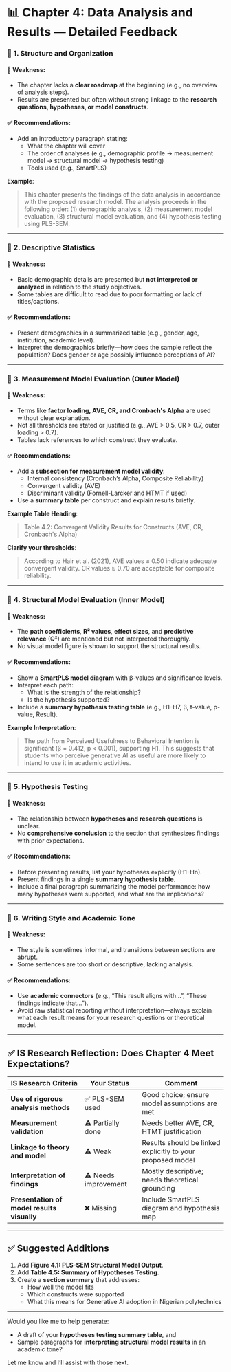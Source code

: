 
# 📊 Chapter 4: Data Analysis and Results — Detailed Feedback


### 📘 **1. Structure and Organization**

#### 🔎 Weakness:
- The chapter lacks a **clear roadmap** at the beginning (e.g., no overview of analysis steps).
- Results are presented but often without strong linkage to the **research questions, hypotheses, or model constructs**.

#### ✅ Recommendations:
- Add an introductory paragraph stating:
  - What the chapter will cover
  - The order of analyses (e.g., demographic profile → measurement model → structural model → hypothesis testing)
  - Tools used (e.g., SmartPLS)

**Example**:
> This chapter presents the findings of the data analysis in accordance with the proposed research model. The analysis proceeds in the following order: (1) demographic analysis, (2) measurement model evaluation, (3) structural model evaluation, and (4) hypothesis testing using PLS-SEM.

---

### 📘 **2. Descriptive Statistics**

#### 🔎 Weakness:
- Basic demographic details are presented but **not interpreted or analyzed** in relation to the study objectives.
- Some tables are difficult to read due to poor formatting or lack of titles/captions.

#### ✅ Recommendations:
- Present demographics in a summarized table (e.g., gender, age, institution, academic level).
- Interpret the demographics briefly—how does the sample reflect the population? Does gender or age possibly influence perceptions of AI?

---

### 📘 **3. Measurement Model Evaluation (Outer Model)**

#### 🔎 Weakness:
- Terms like **factor loading, AVE, CR, and Cronbach's Alpha** are used without clear explanation.
- Not all thresholds are stated or justified (e.g., AVE > 0.5, CR > 0.7, outer loading > 0.7).
- Tables lack references to which construct they evaluate.

#### ✅ Recommendations:
- Add a **subsection for measurement model validity**:
  - Internal consistency (Cronbach’s Alpha, Composite Reliability)
  - Convergent validity (AVE)
  - Discriminant validity (Fornell-Larcker and HTMT if used)
- Use a **summary table** per construct and explain results briefly.

**Example Table Heading**:
> Table 4.2: Convergent Validity Results for Constructs (AVE, CR, Cronbach's Alpha)

**Clarify your thresholds**:
> According to Hair et al. (2021), AVE values ≥ 0.50 indicate adequate convergent validity. CR values ≥ 0.70 are acceptable for composite reliability.

---

### 📘 **4. Structural Model Evaluation (Inner Model)**

#### 🔎 Weakness:
- The **path coefficients**, **R² values**, **effect sizes**, and **predictive relevance** (Q²) are mentioned but not interpreted thoroughly.
- No visual model figure is shown to support the structural results.

#### ✅ Recommendations:
- Show a **SmartPLS model diagram** with β-values and significance levels.
- Interpret each path:
  - What is the strength of the relationship?
  - Is the hypothesis supported?
- Include a **summary hypothesis testing table** (e.g., H1–H7, β, t-value, p-value, Result).

**Example Interpretation**:
> The path from Perceived Usefulness to Behavioral Intention is significant (β = 0.412, p < 0.001), supporting H1. This suggests that students who perceive generative AI as useful are more likely to intend to use it in academic activities.

---

### 📘 **5. Hypothesis Testing**

#### 🔎 Weakness:
- The relationship between **hypotheses and research questions** is unclear.
- No **comprehensive conclusion** to the section that synthesizes findings with prior expectations.

#### ✅ Recommendations:
- Before presenting results, list your hypotheses explicitly (H1–Hn).
- Present findings in a single **summary hypothesis table**.
- Include a final paragraph summarizing the model performance: how many hypotheses were supported, and what are the implications?

---

### 📘 **6. Writing Style and Academic Tone**

#### 🔎 Weakness:
- The style is sometimes informal, and transitions between sections are abrupt.
- Some sentences are too short or descriptive, lacking analysis.

#### ✅ Recommendations:
- Use **academic connectors** (e.g., “This result aligns with…”, “These findings indicate that…”).
- Avoid raw statistical reporting without interpretation—always explain what each result means for your research questions or theoretical model.

---

## ✅ IS Research Reflection: Does Chapter 4 Meet Expectations?

| IS Research Criteria                            | Your Status                      | Comment |
|--------------------------------------------------|----------------------------------|---------|
| **Use of rigorous analysis methods**            | ✅ PLS-SEM used                   | Good choice; ensure model assumptions are met |
| **Measurement validation**                      | ⚠️ Partially done                 | Needs better AVE, CR, HTMT justification |
| **Linkage to theory and model**                 | ⚠️ Weak                          | Results should be linked explicitly to your proposed model |
| **Interpretation of findings**                  | ⚠️ Needs improvement             | Mostly descriptive; needs theoretical grounding |
| **Presentation of model results visually**      | ❌ Missing                       | Include SmartPLS diagram and hypothesis map |

---

## ✅ Suggested Additions

1. Add **Figure 4.1: PLS-SEM Structural Model Output**.
2. Add **Table 4.5: Summary of Hypotheses Testing**.
3. Create a **section summary** that addresses: 
   - How well the model fits
   - Which constructs were supported
   - What this means for Generative AI adoption in Nigerian polytechnics

---

Would you like me to help generate:
- A draft of your **hypotheses testing summary table**, and
- Sample paragraphs for **interpreting structural model results** in an academic tone?

Let me know and I’ll assist with those next.
